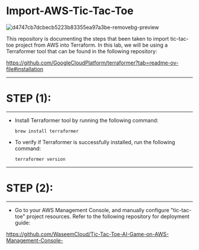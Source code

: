 # Import-AWS-Tic-Tac-Toe

![d4747cb7dcbecb5223b83355ea97a3be-removebg-preview](https://github.com/WaseemCloud/Tic-Tac-Toe-AI-Game-on-AWS-Management-Console-/assets/157589909/6c41585d-d5de-467c-835c-da0cbfe15838)

This repository is documenting the steps that been taken to import tic-tac-toe project from AWS into Terraform. In this lab, we will be using a Terraformer tool that can be found in the following repository:

https://github.com/GoogleCloudPlatform/terraformer?tab=readme-ov-file#installation

--------------------------------------------------
# STEP (1):
--------------------------------------------------

- Install Terraformer tool by running the following command:
  
      brew install terraformer


- To verify if Terraformer is successfully installed, run the following command:

      terraformer version
  
--------------------------------------------------
# STEP (2):
--------------------------------------------------

- Go to your AWS Management Console, and manually configure "tic-tac-toe" project resources. Refer to the following repository for deployment guide:

https://github.com/WaseemCloud/Tic-Tac-Toe-AI-Game-on-AWS-Management-Console-

